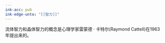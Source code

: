 ```yaml
---
ink-acc: pub
ink-edge-unto: "[[智力]]"
---
```


流体智力和晶体智力的概念是心理学家雷蒙德 · 卡特尔(Raymond Cattell)在1963年提出来的。